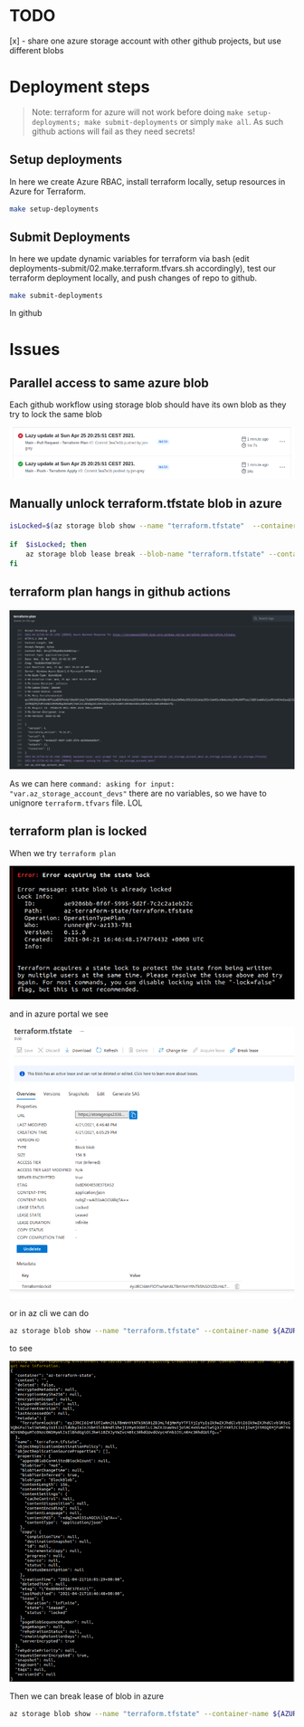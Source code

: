 
# TODO

[x] - share one azure storage account with other github projects, but use different blobs

# Deployment steps

> Note: terraform for azure will not work before doing `make setup-deployments; make submit-deployments` or simply `make all`. As such github actions will fail as they need secrets!

## Setup deployments

In here we create Azure RBAC, install terraform locally, setup resources in Azure for Terraform. 

```sh
make setup-deployments
```

## Submit Deployments

In here we update dynamic variables for terraform via bash (edit deployments-submit/02.make.terraform.tfvars.sh accordingly), test our terraform deployment locally, and push changes of repo to github.

```sh
make submit-deployments
```

In github 


# Issues

## Parallel access to same azure blob 

Each github workflow using storage blob should have its own blob as they try to lock the same blob

![](images/README/2021-04-25-20-27-46.png)

## Manually unlock terraform.tfstate blob in azure

```sh
isLocked=$(az storage blob show --name "terraform.tfstate"  --container-name az-terraform-state --account-name storageops233836 --query "properties.lease.status=='locked'" -o tsv)
 
if  $isLocked; then 
    az storage blob lease break --blob-name "terraform.tfstate" --container-name az-terraform-state --account-name storageops233836                
fi      
```


## terraform plan hangs in github actions

![](images/README/2021-04-21-21-45-13.png)

As we can here `command: asking for input: "var.az_storage_account_devs"` there are no variables, so we have to unignore `terraform.tfvars` file. LOL

## terraform plan is locked

When we try `terraform plan`

![](images/README/2021-04-21-19-16-24.png)

and in azure portal we see

![](images/README/2021-04-21-19-16-41.png)

or in az cli we can do

```sh
az storage blob show --name "terraform.tfstate" --container-name ${AZURE_STORAGE_TFSTATE} --account-name ${AZURE_STORAGE_ACCOUNT_OPS}  
```

to see 

![](images/README/2021-04-21-19-23-45.png)

Then we can break lease of blob in azure

```sh
az storage blob show --name "terraform.tfstate" --container-name ${AZURE_STORAGE_TFSTATE} --account-name ${AZURE_STORAGE_ACCOUNT_OPS}
```
